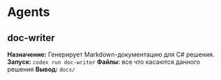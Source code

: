 # Agents

## doc-writer
**Назначение:** Генерирует Markdown-документацию для C# решения.
**Запуск:** `codex run doc-writer`
**Файлы:** все что касаются данного решения
**Вывод:** `docs/`